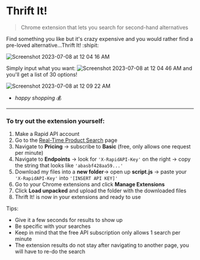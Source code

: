 # Thrift It!
> Chrome extension that lets you search for second-hand alternatives

Find something you like but it's crazy expensive and you would rather find a pre-loved alternative...Thrift It! :shipit:

![Screenshot 2023-07-08 at 12 04 16 AM](https://github.com/wenx0/thrift-it/assets/92049325/fb5659f6-2e60-4a83-a22a-412d3773aa2a)

Simply input what you want:
![Screenshot 2023-07-08 at 12 04 46 AM](https://github.com/wenx0/thrift-it/assets/92049325/e772a01f-fb7d-40e9-acff-44bdd0330343)
and you'll get a list of 30 options!

![Screenshot 2023-07-08 at 12 09 22 AM](https://github.com/wenx0/thrift-it/assets/92049325/540701d3-366c-4a09-b0d6-aeccb6226ee2)
+ *happy shopping* :moneybag:

-----

### To try out the extension yourself:
1. Make a Rapid API account
2. Go to the [Real-Time Product Search](https://rapidapi.com/letscrape-6bRBa3QguO5/api/real-time-product-search/) page
3. Navigate to **Pricing** -> subscribe to **Basic** (free, only allows one request per minute)
4. Navigate to **Endpoints** -> look for `'X-RapidAPI-Key'` on the right -> copy the string that looks like `'abasbf428aa59...'`
5. Download my files into a **new folder**-> open up **script.js** -> paste your `'X-RapidAPI-Key'` into `'[INSERT API KEY]'`
6. Go to your Chrome extensions and click **Manage Extensions**
7. Click **Load unpacked** and upload the folder with the downloaded files
8. Thrift It! is now in your extensions and ready to use

Tips:
- Give it a few seconds for results to show up
- Be specific with your searches
- Keep in mind that the free API subscription only allows 1 search per minute
- The extension results do not stay after navigating to another page, you will have to re-do the search
